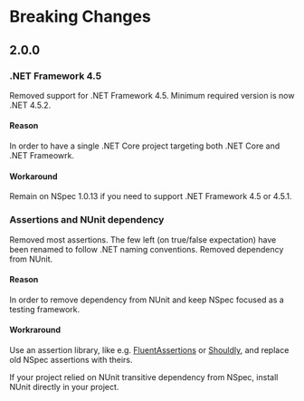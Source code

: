 # Breaking Changes

## 2.0.0

### .NET Framework 4.5

Removed support for .NET Framework 4.5. Minimum required version is now .NET 4.5.2.

#### Reason

In order to have a single .NET Core project targeting both .NET Core and .NET Frameowrk.

#### Workaround

Remain on NSpec 1.0.13 if you need to support .NET Framework 4.5 or 4.5.1.

### Assertions and NUnit dependency

Removed most assertions. The few left (on true/false expectation) have been renamed to
follow .NET naming conventions. Removed dependency from NUnit.

#### Reason

In order to remove dependency from NUnit and keep NSpec focused as a testing framework.

#### Workraround

Use an assertion library, like e.g. [FluentAssertions](http://www.fluentassertions.com/)
or [Shouldly](http://shouldly.readthedocs.io/en/latest/), and replace old NSpec assertions
with theirs.

If your project relied on NUnit transitive dependency from NSpec, install NUnit directly
in your project.
